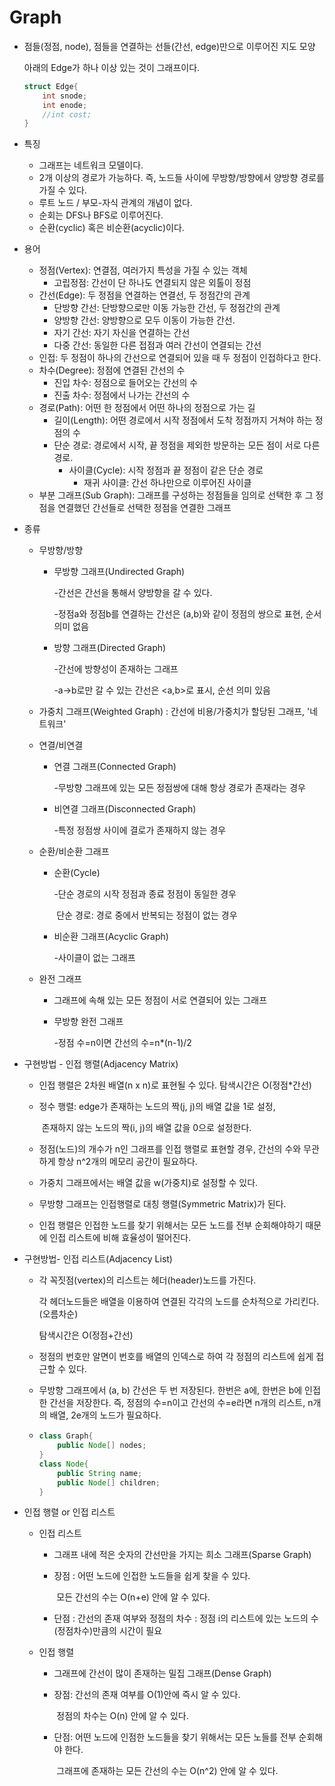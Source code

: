# Graph

- 점들(정점, node), 점들을 연결하는 선들(간선, edge)만으로 이루어진 지도 모양

  아래의 Edge가 하나 이상 있는 것이 그래프이다.

  ```c
  struct Edge{
      int snode;
      int enode;
      //int cost;
  }
  ```

- 특징

  - 그래프는 네트워크 모델이다.
  - 2개 이상의 경로가 가능하다. 즉, 노드들 사이에 무방향/방향에서 양방향 경로를 가질 수 있다.
  - 루트 노드 / 부모-자식 관계의 개념이 없다.
  - 순회는 DFS나 BFS로 이루어진다.
  - 순환(cyclic) 혹은 비순환(acyclic)이다.

- 용어

  - 정점(Vertex): 연결점, 여러가지 특성을 가질 수 있는 객체
    - 고립정점: 간선이 단 하나도 연결되지 않은 외톨이 정점
  - 간선(Edge): 두 정점을 연결하는 연결선, 두 정점간의 관계
    - 단방향 간선: 단방향으로만 이동 가능한 간선, 두 정점간의 관계
    - 양방향 간선: 양방향으로 모두 이동이 가능한 간선. 
    - 자기 간선: 자기 자신을 연결하는 간선
    - 다중 간선: 동일한 다른 접점과 여러 간선이 연결되는 간선
  - 인접: 두 정점이 하나의 간선으로 연결되어 있을 때 두 정점이 인접하다고 한다.
  - 차수(Degree): 정점에 연결된 간선의 수
    - 진입 차수: 정점으로 들어오는 간선의 수
    - 진출 차수: 정점에서 나가는 간선의 수
  - 경로(Path): 어떤 한 정점에서 어떤 하나의 정점으로 가는 길
    - 길이(Length): 어떤 경로에서 시작 정점에서 도착 정점까지 거쳐야 하는 정점의 수 
    - 단순 경로: 경로에서 시작, 끝 정점을 제외한 방문하는 모든 점이 서로 다른 경로.
      - 사이클(Cycle): 시작 정점과 끝 정점이 같은 단순 경로
        - 재귀 사이클: 간선 하나만으로 이루어진 사이클
  - 부분 그래프(Sub Graph): 그래프를 구성하는 정점들을 임의로 선택한 후 그 정점을 연결했던 간선들로 선택한 정점을 연결한 그래프

- 종류

  - 무방향/방향

    - 무방향 그래프(Undirected Graph) 

      -간선은 간선을 통해서 양방향을 갈 수 있다.

      -정점a와 정점b를 연결하는 간선은 (a,b)와 같이 정점의 쌍으로 표현, 순서 의미 없음

    - 방향 그래프(Directed Graph)

      -간선에 방향성이 존재하는 그래프

      -a->b로만 갈 수 있는 간선은 <a,b>로 표시, 순선 의미 있음

  - 가중치 그래프(Weighted Graph) : 간선에 비용/가중치가 할당된 그래프, '네트워크'

  - 연결/비연결

    - 연결 그래프(Connected Graph)

      -무방향 그래프에 있는 모든 정점쌍에 대해 항상 경로가 존재라는 경우

    - 비연결 그래프(Disconnected Graph)

      -특정 정점쌍 사이에 결로가 존재하지 않는 경우

  - 순환/비순환 그래프

    - 순환(Cycle)

      -단순 경로의 시작 정점과 종료 정점이 동일한 경우

      ​	단순 경로: 경로 중에서 반복되는 정점이 없는 경우

    - 비순환 그래프(Acyclic Graph)

      -사이클이 없는 그래프

  - 완전 그래프

    - 그래프에 속해 있는 모든 정점이 서로 연결되어 있는 그래프

    - 무방향 완전 그래프

      -정점 수=n이면 간선의 수=n*(n-1)/2

- 구현방법 - 인접 행렬(Adjacency Matrix)

  - 인접 행렬은 2차원 배열(n x n)로 표현될 수 있다. 탐색시간은 O(정점*간선)

  - 정수 행렬: edge가 존재하는 노드의 짝(j, j)의 배열 값을 1로 설정,

    ​				  존재하지 않는 노드의 짝(i, j)의 배열 값을 0으로 설정한다. 

  - 정점(노드)의 개수가 n인 그래프를 인접 행렬로 표현할 경우, 간선의 수와 무관하게 항상 n^2개의 메모리 공간이 필요하다.

  - 가중치 그래프에서는 배열 값을 w(가중치)로 설정할 수 있다.

  - 무방향 그래프는 인접행렬로 대칭 행렬(Symmetric Matrix)가 된다.

  - 인접 행렬은 인접한 노드를 찾기 위해서는 모든 노드를 전부 순회해야하기 때문에 인접 리스트에 비해 효율성이 떨어진다.

- 구현방법- 인접 리스트(Adjacency List)

  - 각 꼭짓점(vertex)의 리스트는 헤더(header)노드를 가진다.

    각 헤더노드들은 배열을 이용하여 연결된 각각의 노드를 순차적으로 가리킨다. (오름차순) 

    탐색시간은 O(정점+간선)

  - 정점의 번호만 알면이 번호를 배열의 인덱스로 하여 각 정점의 리스트에 쉽게 접근할 수 있다.

  - 무방향 그래프에서 (a, b) 간선은 두 번 저장된다. 한번은 a에, 한번은 b에 인접한 간선을 저장한다. 즉, 정점의 수=n이고 간선의 수=e라면 n개의 리스트, n개의 배열, 2e개의 노드가 필요하다. 

  - ```java
    class Graph{
        public Node[] nodes;
    }
    class Node{
        public String name;
        public Node[] children;
    }
    ```

- 인접 행렬 or 인접 리스트

  - 인접 리스트 

    - 그래프 내에 적은 숫자의 간선만을 가지는 희소 그래프(Sparse Graph)

    - 장점 : 어떤 노드에 인접한 노드들을 쉽게 찾을 수 있다.

      ​		  모든 간선의 수는 O(n+e) 안에 알 수 있다.

    - 단점 : 간선의 존재 여부와 정점의 차수 : 정점 i의 리스트에 있는 노드의 수(정점차수)만큼의 시간이 필요

  - 인접 행렬

    - 그래프에 간선이 많이 존재하는 밀집 그래프(Dense Graph)

    - 장점: 간선의 존재 여부를 O(1)안에 즉시 알 수 있다.

      ​		  정점의 차수는 O(n) 안에 알 수 있다.

    - 단점: 어떤 노드에 인점한 노드들을 찾기 위해서는 모든 노들를 전부 순회해야 한다.

      ​		  그래프에 존재하는 모든 간선의 수는 O(n^2) 안에 알 수 있다.